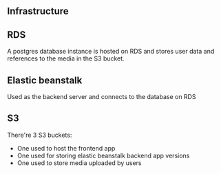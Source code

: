 ## Infrastructure

## RDS

A postgres database instance is hosted on RDS and stores user data and references to the media in the S3 bucket.


## Elastic beanstalk

Used as the backend server and connects to the database on RDS


## S3

There're 3 S3 buckets:

- One used to host the frontend app
- One used for storing elastic beanstalk backend app versions
- One used to store media uploaded by users






